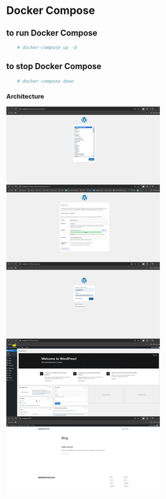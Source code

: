 # Docker Compose

## to run Docker Compose
```bash
    # docker-compose up -d
```
## to stop Docker Compose
```bash
    # docker-compose down
```
### Architecture

![Architecture Diagram](Output.png)